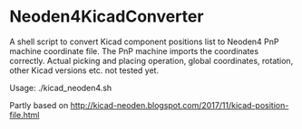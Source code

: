 # Neoden4KicadConverter
A shell script to convert Kicad component positions list to Neoden4 PnP machine coordinate file. 
The PnP machine imports the coordinates correctly. Actual picking and placing operation, global coordinates, rotation, other Kicad versions etc. not tested yet.

Usage: ./kicad_neoden4.sh <inputFile> <outputFile>

Partly based on http://kicad-neoden.blogspot.com/2017/11/kicad-position-file.html

